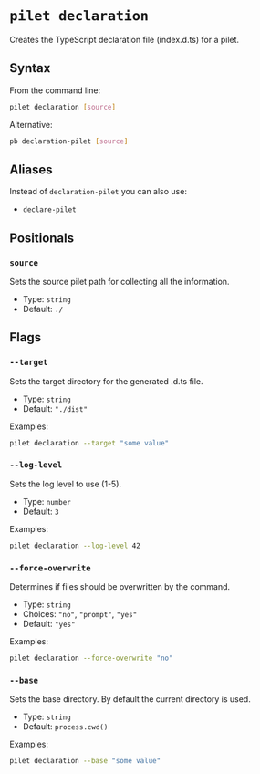 # `pilet declaration`

Creates the TypeScript declaration file (index.d.ts) for a pilet.

## Syntax

From the command line:

```sh
pilet declaration [source]
```

Alternative:

```sh
pb declaration-pilet [source]
```

## Aliases

Instead of `declaration-pilet` you can also use:

- `declare-pilet`

## Positionals

### `source`

Sets the source pilet path for collecting all the information.

- Type: `string`
- Default: `./`

## Flags

### `--target`

Sets the target directory for the generated .d.ts file.

- Type: `string`
- Default: `"./dist"`

Examples:

```sh
pilet declaration --target "some value"
```

### `--log-level`

Sets the log level to use (1-5).

- Type: `number`
- Default: `3`

Examples:

```sh
pilet declaration --log-level 42
```

### `--force-overwrite`

Determines if files should be overwritten by the command.

- Type: `string`
- Choices: `"no"`, `"prompt"`, `"yes"`
- Default: `"yes"`

Examples:

```sh
pilet declaration --force-overwrite "no"
```

### `--base`

Sets the base directory. By default the current directory is used.

- Type: `string`
- Default: `process.cwd()`

Examples:

```sh
pilet declaration --base "some value"
```
